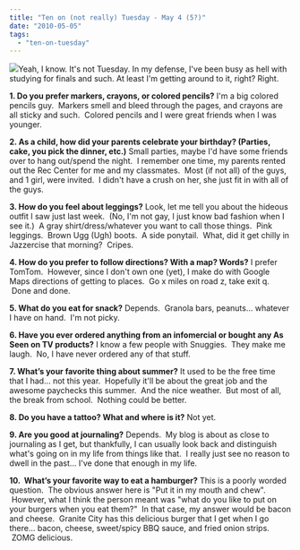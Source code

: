 ```yaml
---
title: "Ten on (not really) Tuesday - May 4 (5?)"
date: "2010-05-05"
tags:
  - "ten-on-tuesday"
---
```


[![](http://rootsandrings.files.wordpress.com/2009/10/rr10tuesday.jpg?w=125&h=125&h=125)](http://rootsandrings.wordpress.com/)Yeah, I know. It's not Tuesday. In my defense, I've been busy as hell with studying for finals and such. At least I'm getting around to it, right? Right.

**1. Do you prefer markers, crayons, or colored pencils?** I'm a big colored pencils guy.  Markers smell and bleed through the pages, and crayons are all sticky and such.  Colored pencils and I were great friends when I was younger.

**2. As a child, how did your parents celebrate your birthday? (Parties, cake, you pick the dinner, etc.)** Small parties, maybe I'd have some friends over to hang out/spend the night.  I remember one time, my parents rented out the Rec Center for me and my classmates.  Most (if not all) of the guys, and 1 girl, were invited.  I didn't have a crush on her, she just fit in with all of the guys.

**3. How do you feel about leggings?** Look, let me tell you about the hideous outfit I saw just last week.  (No, I'm not gay, I just know bad fashion when I see it.)  A gray shirt/dress/whatever you want to call those things.  Pink leggings.  Brown Ugg (Ugh) boots.  A side ponytail.  What, did it get chilly in Jazzercise that morning?  Cripes.

**4. How do you prefer to follow directions? With a map? Words?** I prefer TomTom.  However, since I don't own one (yet), I make do with Google Maps directions of getting to places.  Go x miles on road z, take exit q.  Done and done.

**5. What do you eat for snack?** Depends.  Granola bars, peanuts... whatever I have on hand.  I'm not picky.

**6. Have you ever ordered anything from an infomercial or bought any As Seen on TV products?** I know a few people with Snuggies.  They make me laugh.  No, I have never ordered any of that stuff.

**7. What’s your favorite thing about summer?** It used to be the free time that I had... not this year.  Hopefully it'll be about the great job and the awesome paychecks this summer.  And the nice weather.  But most of all, the break from school.  Nothing could be better.

**8. Do you have a tattoo? What and where is it?** Not yet.

**9. Are you good at journaling?** Depends.  My blog is about as close to journaling as I get, but thankfully, I can usually look back and distinguish what's going on in my life from things like that.  I really just see no reason to dwell in the past... I've done that enough in my life.

**10.  What’s your favorite way to eat a hamburger?** This is a poorly worded question.  The obvious answer here is "Put it in my mouth and chew".  However, what I think the person meant was "what do you like to put on your burgers when you eat them?"  In that case, my answer would be bacon and cheese.  Granite City has this delicious burger that I get when I go there... bacon, cheese, sweet/spicy BBQ sauce, and fried onion strips.  ZOMG delicious.

